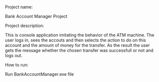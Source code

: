 ﻿
Project name:

Bank Account Manager Project

Project description:

This is console application imitating the behavior of the ATM machine. 
The user logs in, sees the accouts and then selects the action to do on this account and the amount of money for the transfer. 
As the result the user gets the message whether the chosen transfer was successfull or not and logs out.

How to run:

Run BankAccountManager.exe file

